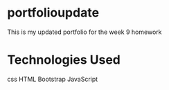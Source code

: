 # portfolioupdate
This is my updated portfolio for the week 9 homework
# Technologies Used
css
HTML
Bootstrap
JavaScript
